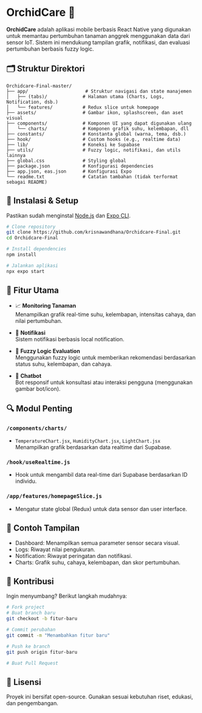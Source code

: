 # OrchidCare 🌿

**OrchidCare** adalah aplikasi mobile berbasis React Native yang digunakan untuk memantau pertumbuhan tanaman anggrek menggunakan data dari sensor IoT. Sistem ini mendukung tampilan grafik, notifikasi, dan evaluasi pertumbuhan berbasis fuzzy logic.

## 🗂️ Struktur Direktori

```
Orchidcare-Final-master/
├── app/                     # Struktur navigasi dan state manajemen
│   ├── (tabs)/             # Halaman utama (Charts, Logs, Notification, dsb.)
│   └── features/           # Redux slice untuk homepage
├── assets/                 # Gambar ikon, splashscreen, dan aset visual
├── components/             # Komponen UI yang dapat digunakan ulang
│   └── charts/             # Komponen grafik suhu, kelembapan, dll
├── constants/              # Konstanta global (warna, tema, dsb.)
├── hook/                   # Custom hooks (e.g., realtime data)
├── lib/                    # Koneksi ke Supabase
├── utils/                  # Fuzzy logic, notifikasi, dan utils lainnya
├── global.css              # Styling global
├── package.json            # Konfigurasi dependencies
├── app.json, eas.json      # Konfigurasi Expo
└── readme.txt              # Catatan tambahan (tidak terformat sebagai README)
```

## 🚀 Instalasi & Setup

Pastikan sudah menginstal [Node.js](https://nodejs.org/) dan [Expo CLI](https://docs.expo.dev/workflow/expo-cli/).

```bash
# Clone repository
git clone https://github.com/krisnawandhana/Orchidcare-Final.git
cd Orchidcare-Final

# Install dependencies
npm install

# Jalankan aplikasi
npx expo start
```

## 🧠 Fitur Utama

- 📈 **Monitoring Tanaman**  
  Menampilkan grafik real-time suhu, kelembapan, intensitas cahaya, dan nilai pertumbuhan.

- 🔔 **Notifikasi**  
  Sistem notifikasi berbasis local notification.

- 🤖 **Fuzzy Logic Evaluation**  
  Menggunakan fuzzy logic untuk memberikan rekomendasi berdasarkan status suhu, kelembapan, dan cahaya.

- 💬 **Chatbot**  
  Bot responsif untuk konsultasi atau interaksi pengguna (menggunakan gambar bot/icon).

## 🔍 Modul Penting

### `/components/charts/`

- `TemperatureChart.jsx`, `HumidityChart.jsx`, `LightChart.jsx`  
  Menampilkan grafik berdasarkan data realtime dari Supabase.

### `/hook/useRealtime.js`

- Hook untuk mengambil data real-time dari Supabase berdasarkan ID individu.

### `/app/features/homepageSlice.js`

- Mengatur state global (Redux) untuk data sensor dan user interface.

## 🧪 Contoh Tampilan

- Dashboard: Menampilkan semua parameter sensor secara visual.
- Logs: Riwayat nilai pengukuran.
- Notification: Riwayat peringatan dan notifikasi.
- Charts: Grafik suhu, cahaya, kelembapan, dan skor pertumbuhan.

## 🤝 Kontribusi

Ingin menyumbang? Berikut langkah mudahnya:

```bash
# Fork project
# Buat branch baru
git checkout -b fitur-baru

# Commit perubahan
git commit -m "Menambahkan fitur baru"

# Push ke branch
git push origin fitur-baru

# Buat Pull Request
```

## 📜 Lisensi

Proyek ini bersifat open-source. Gunakan sesuai kebutuhan riset, edukasi, dan pengembangan.
